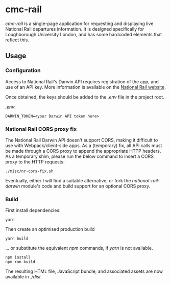 # cmc-rail
*cmc-rail* is a single-page application for requesting and displaying live National Rail departures information. It is designed specifically for Loughborough University London, and has some hardcoded elements that reflect this.

## Usage
### Configuration
Access to National Rail's Darwin API requires registration of the app, and use of an API key. More information is available on the [National Rail website](http://www.nationalrail.co.uk/100296.aspx).

Once obtained, the keys should be added to the *.env* file in the project root.

*.env*:
```
DARWIN_TOKEN=<your Darwin API token here>
```

### National Rail CORS proxy fix
The National Rail Darwin API doesn't support CORS, making it difficult to use with Webpack/client-side apps. As a (temporary) fix, all APi calls must be made through a CORS proxy to append the appropriate HTTP headers. As a temporary shim, please run the below command to insert a CORS proxy to the HTTP requests:
```shell
./misc/nr-cors-fix.sh
```
Eventually, either I will find a suitable alternative, or fork the *national-rail-darwin* module's code and build support for an optional CORS proxy.

### Build
First install dependencies:
```shell
yarn
```

Then create an optimised production build
```shell
yarn build
```

... or substitute the equivalent *npm* commands, if *yarn* is not available.
```shell
npm install
npm run build
```

The resulting HTML file, JavaScript bundle, and associated assets are now available in *./dist*
